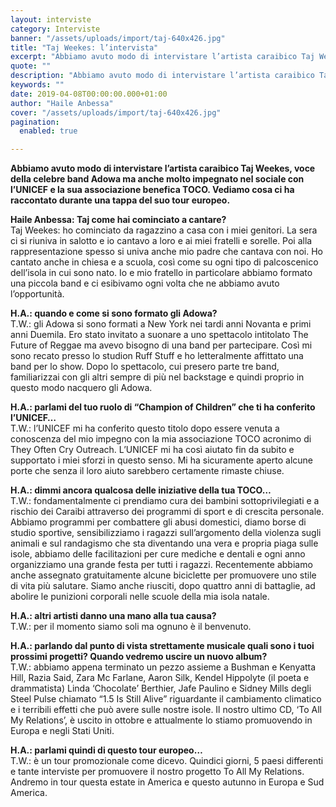 ```yaml
---
layout: interviste
category: Interviste
banner: "/assets/uploads/import/taj-640x426.jpg"
title: "Taj Weekes: l’intervista"
excerpt: "Abbiamo avuto modo di intervistare l’artista caraibico Taj Weekes, voce della celebre band Adowa ma anche molto impegnato nel sociale con l’UNICEF e la sua associazione benefica TOCO. Vediamo cosa ci ha raccontato durante una tappa del suo tour europeo. Haile Anbessa: Taj come hai cominciato a cantare? Taj Weekes: ho cominciato da ragazzino a…"
quote: ""
description: "Abbiamo avuto modo di intervistare l’artista caraibico Taj Weekes, voce della celebre band Adowa ma anche molto impegnato nel sociale con l’UNICEF e la sua associazione benefica TOCO. Vediamo cosa ci ha raccontato durante una tappa del suo tour europeo. Haile Anbessa: Taj come hai cominciato a cantare? Taj Weekes: ho cominciato da ragazzino a…"
keywords: ""
date: 2019-04-08T00:00:00.000+01:00
author: "Haile Anbessa"
cover: "/assets/uploads/import/taj-640x426.jpg"
pagination:
  enabled: true

---
```


**Abbiamo avuto modo di intervistare l’artista caraibico Taj Weekes, voce della celebre band Adowa ma anche molto impegnato nel sociale con l’UNICEF e la sua associazione benefica TOCO. Vediamo cosa ci ha raccontato durante una tappa del suo tour europeo.**

**Haile Anbessa: Taj come hai cominciato a cantare?**  
Taj Weekes: ho cominciato da ragazzino a casa con i miei genitori. La sera ci si riuniva in salotto e io cantavo a loro e ai miei fratelli e sorelle. Poi alla rappresentazione spesso si univa anche mio padre che cantava con noi. Ho cantato anche in chiesa e a scuola, così come su ogni tipo di palcoscenico dell’isola in cui sono nato. Io e mio fratello in particolare abbiamo formato una piccola band e ci esibivamo ogni volta che ne abbiamo avuto l’opportunità.

**H.A.: quando e come si sono formato gli Adowa?**  
T.W.: gli Adowa si sono formati a New York nei tardi anni Novanta e primi anni Duemila. Ero stato invitato a suonare a uno spettacolo intitolato The Future of Reggae ma avevo bisogno di una band per partecipare. Così mi sono recato presso lo studion Ruff Stuff e ho letteralmente affittato una band per lo show. Dopo lo spettacolo, cui presero parte tre band, familiarizzai con gli altri sempre di più nel backstage e quindi proprio in questo modo nacquero gli Adowa.

**H.A.: parlami del tuo ruolo di “Champion of Children” che ti ha conferito l’UNICEF…**  
T.W.: l’UNICEF mi ha conferito questo titolo dopo essere venuta a conoscenza del mio impegno con la mia associazione TOCO acronimo di They Often Cry Outreach. L’UNICEF mi ha così aiutato fin da subito e supportato i miei sforzi in questo senso. Mi ha sicuramente aperto alcune porte che senza il loro aiuto sarebbero certamente rimaste chiuse.

**H.A.: dimmi ancora qualcosa delle iniziative della tua TOCO…**  
T.W.: fondamentalmente ci prendiamo cura dei bambini sottoprivilegiati e a rischio dei Caraibi attraverso dei programmi di sport e di crescita personale. Abbiamo programmi per combattere gli abusi domestici, diamo borse di studio sportive, sensibilizziamo i ragazzi sull’argomento della violenza sugli animali e sul randagismo che sta diventando una vera e propria piaga sulle isole, abbiamo delle facilitazioni per cure mediche e dentali e ogni anno organizziamo una grande festa per tutti i ragazzi. Recentemente abbiamo anche assegnato gratuitamente alcune biciclette per promuovere uno stile di vita più salutare. Siamo anche riusciti, dopo quattro anni di battaglie, ad abolire le punizioni corporali nelle scuole della mia isola natale.

**H.A.: altri artisti danno una mano alla tua causa?**  
T.W.: per il momento siamo soli ma ognuno è il benvenuto.

**H.A.: parlando dal punto di vista strettamente musicale quali sono i tuoi prossimi progetti? Quando vedremo uscire un nuovo album?**  
T.W.: abbiamo appena terminato un pezzo assieme a Bushman e Kenyatta Hill, Razia Said, Zara Mc Farlane, Aaron Silk, Kendel Hippolyte (il poeta e drammatista) Linda ‘Chocolate’ Berthier, Jafe Paulino e Sidney Mills degli Steel Pulse chiamato “1.5 Is Still Alive” riguardante il cambiamento climatico e i terribili effetti che può avere sulle nostre isole. Il nostro ultimo CD, ‘To All My Relations’, è uscito in ottobre e attualmente lo stiamo promuovendo in Europa e negli Stati Uniti.

**H.A.: parlami quindi di questo tour europeo…**  
T.W.: è un tour promozionale come dicevo. Quindici giorni, 5 paesi differenti e tante interviste per promuovere il nostro progetto To All My Relations. Andremo in tour questa estate in America e questo autunno in Europa e Sud America.